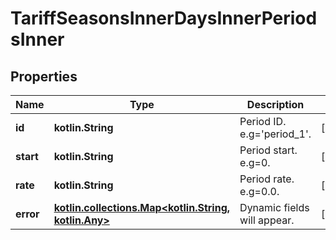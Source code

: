 
# TariffSeasonsInnerDaysInnerPeriodsInner

## Properties
Name | Type | Description | Notes
------------ | ------------- | ------------- | -------------
**id** | **kotlin.String** | Period ID. e.g&#x3D;&#39;period_1&#39;. |  [optional]
**start** | **kotlin.String** | Period start. e.g&#x3D;0. |  [optional]
**rate** | **kotlin.String** | Period rate. e.g&#x3D;0.0. |  [optional]
**error** | [**kotlin.collections.Map&lt;kotlin.String, kotlin.Any&gt;**](kotlin.Any.md) | Dynamic fields will appear. |  [optional]




